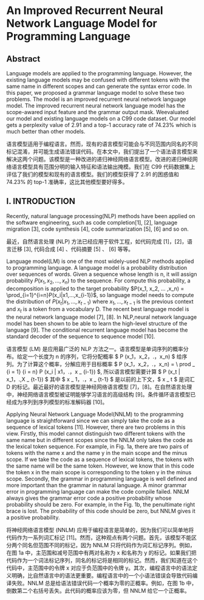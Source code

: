 # An Improved Recurrent Neural Network Language Model for Programming Language

## Abstract

Language models are applied to the programming language. However, the existing language models may be confused with different tokens with the same name in different scopes and can generate the syntax error code. In this paper, we proposed a grammar language model to solve these two problems. The model is an improved recurrent neural network language model. The improved recurrent neural network language model has the scope-awared input feature and the grammar output mask. Weevaluated our model and existing language models on a C99 code dataset. Our model gets a perplexity value of 2.91 and a top-1 accuracy rate of 74.23% which is much better than other models.

语言模型适用于编程语言。然而，现有的语言模型可能会与不同范围内同名的不同标记混淆，并可能生成语法错误代码。在本文中，我们提出了一个语法语言模型来解决这两个问题。该模型是一种改进的递归神经网络语言模型。改进的递归神经网络语言模型具有范围分明的输入特征和语法输出掩模。我们在 C99 代码数据集上评估了我们的模型和现有的语言模型。我们的模型获得了 2.91 的困惑值和 74.23% 的 top-1 准确率，这比其他模型要好得多。

## I. INTRODUCTION
Recently, natural language processing(NLP) methods have been applied on the software engineering, such as code completion[1], [2], language migration [3], code synthesis [4], code summarization [5], [6] and so on.

最近，自然语言处理 (NLP) 方法已经应用于软件工程，如代码完成 [1]，[2]，语言迁移 [3], 代码合成 [4] 、代码摘要 [5] 、 [6] 等等。

Language model(LM) is one of the most widely-used NLP methods applied to programming language. A language model is a probability distribution over sequences of words. Given a sequence whose length is n, it will assign probability $P(x_1, x_2, ..., x_n)$ to the sequence. For compute this probability, a decomposition is applied to the target probability $P(x_1, x_2, ... ,x_n) = \prod_{i=1}^{i=n}P(x_i|x1,...,x_{i-1})$, so language model needs to compute the distribution of $P(x_t | x_1, ... , x_{t-1})$ where $x_1,...,x_{t-1}$ is the previous context and $x_t$ is a token from a vocabulary D. The recent best language model is the neural network language model [7], [8]. In NLP,neural network language model has been shown to be able to learn the high-level structure of the language [9]. The conditional recurrent language model has become the standard decoder of the sequence to sequence model [10].

语言模型 (LM) 是应用最广泛的 NLP 方法之一。语言模型是单词序列的概率分布。给定一个长度为 n 的序列，它将分配概率 $ P (x_1，x_2，.，x_n) $ 给序列。为了计算这个概率，分解应用于目标概率 $ P (x_1，x_2，.，x_n) = \ prod _ {i = 1} {i = n} P (x_i | x1，.，x _ {i-1}) $, 所以语言模型需要计算 $ P (x_t | x_1，.,X _ {t-1}) $ 其中 $ x _ 1，.，x _ {t-1} $ 是以前的上下文，$ x _ t $ 是词汇 D 的标记。最近最好的语言模型是神经网络语言模型 [7]，[8]。在自然语言处理中，神经网络语言模型被证明能够学习语言的高级结构 [9]。条件循环语言模型已经成为序列到序列模型的标准解码器 [10]。

Applying Neural Network Language Model(NNLM) to the
programming language is straightforward since we can simply
take the code as a sequence of lexical tokens [11]. However,
there are two problems in this view. Firstly, this model cannot distinguish two different tokens with the same name but in different scopes since the NNLM only takes the code as the lexical token sequence. For example, in Fig. 1a, there are two pairs of tokens with the name x and the name y in the main scope and the minus scope. If we take the code as a sequence of lexical tokens, the tokens with the same name will be the same token. However, we know that in this code the token x in the main scope is corresponding to the token y in the minus scope. Secondly, the grammar in programming language is well defined and more important than the grammar in natural language. A minor grammar error in programming language can make the code compile failed. NNLM always gives the grammar error code a positive probability whose probability should be zero. For example, in the Fig. 1b, the penultimate right brace is lost. The probability of this code should be zero, but NNLM gives it a positive probability.

将神经网络语言模型 (NNLM) 应用于编程语言是简单的，因为我们可以简单地将代码作为一系列词汇标记 [11]。然而，这种观点有两个问题。首先，该模型不能区分两个同名但范围不同的标记，因为 NNLM 只将代码作为词汇标记序列。例如，在图 1a 中，主范围和减号范围中有两对名称为 x 和名称为 y 的标记。如果我们把代码作为一个词法标记序列，同名的标记将是相同的标记。然而，我们知道在这个代码中，主范围中的令牌 x 对应于负范围中的令牌 y。其次，编程语言中的语法定义明确，比自然语言中的语法更重要。编程语言中的一个小语法错误会导致代码编译失败。NNLM 总是给语法错误代码一个概率为零的正概率。例如，在图 1b 中，倒数第二个右括号丢失。此代码的概率应该为零，但 NNLM 给它一个正概率。


